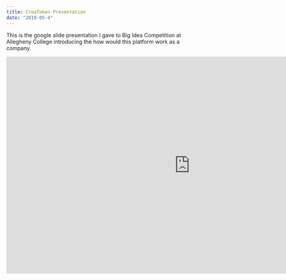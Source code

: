 ```yaml
---
title: CreaToken Presentation
date: "2019-05-4"
---
```


This is the google slide presentation I gave to Big Idea Competition at Allegheny College
introducing the how would this platform work as a company.

<!-- end -->

<iframe src="https://docs.google.com/presentation/d/e/2PACX-1vRUyTRv1coCifpEsf7AKREzfNaGrm8VGHrQdc3z7AavH-6kPAOOaa_MoBrMAAcn5b3jBC-7mV1EVlzx/embed?start=false&loop=false&delayms=3000" frameborder="0" width="960" height="569" allowfullscreen="true" mozallowfullscreen="true" webkitallowfullscreen="true"></iframe>
